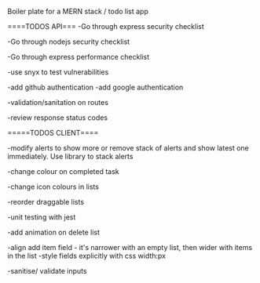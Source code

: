 Boiler plate for a MERN stack / todo list app

====TODOS API===
-Go through express security checklist

-Go through nodejs security checklist

-Go through express performance checklist

-use snyx to test vulnerabilities

-add github authentication
-add google authentication

-validation/sanitation on routes

-review response status codes

=====TODOS CLIENT====

-modify alerts to show more or remove stack of alerts and show latest one immediately. Use library to stack alerts

-change colour on completed task

-change icon colours in lists

-reorder draggable lists

-unit testing with jest

-add animation on delete list

-align add item field - it's narrower with an empty list, then wider with items in the list
-style fields explicitly with css width:px

-sanitise/ validate inputs
